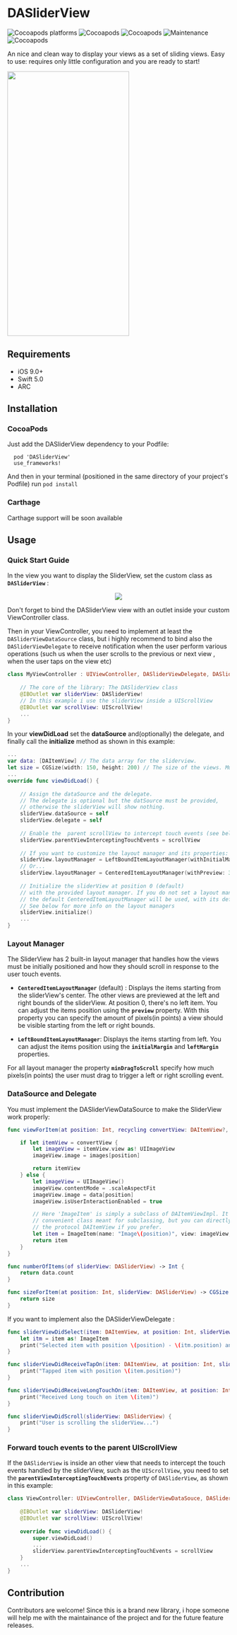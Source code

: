 # DASliderView

![Cocoapods platforms](https://img.shields.io/cocoapods/p/DASliderView.svg?color=%23fb0006)
![Cocoapods](https://img.shields.io/badge/language-swift%205.0-red.svg)
![Cocoapods](https://img.shields.io/cocoapods/v/DASliderView.svg?color=green)
![Maintenance](https://img.shields.io/maintenance/yes/2021.svg)
![Cocoapods](https://img.shields.io/cocoapods/l/DASliderView.svg)

An nice and clean way to display your views as a set of sliding views. 
Easy to use: requires only little configuration and you are ready to start!

<!-- <img src="https://github.com/cyclonesword/DASliderView/blob/master/screen1.png?raw=true" width="276" height="598"> -->
<img src="https://github.com/cyclonesword/DASliderView/blob/master/appVideo.gif?raw=true" width="276" height="598">

## Requirements

* iOS 9.0+
* Swift 5.0
* ARC

## Installation
### CocoaPods

Just add the DASliderView dependency to your Podfile:
```cocoapods
  pod 'DASliderView'
  use_frameworks!
```
And then in your terminal (positioned in the same directory of your project's Podfile) run ```pod install``` 

### Carthage
Carthage support will be soon available

## Usage
### Quick Start Guide

In the view you want to display the SliderView, set the custom class as  **```DASliderView```** :
<center><img src="https://github.com/cyclonesword/DASliderView/blob/master/Screenshot%202021-04-06%20at%2016.33.53.png?raw=true"></center>

Don't forget to bind the DASliderView view with an outlet inside your custom ViewController class.

Then in your ViewController, you need to implement at least the ```DASliderViewDataSource``` class, but i highly recommend to bind also the ```DASliderViewDelegate``` to receive notification when the user perform various operations (such us when the user scrolls to the previous or next view , when the user taps on the view etc)
```swift
class MyViewController : UIViewController, DASliderViewDelegate, DASliderViewDataSouce { 
    
    // The core of the library: The DASliderView class
    @IBOutlet var sliderView: DASliderView!
    // In this example i use the sliderView inside a UIScrollView
    @IBOutlet var scrollView: UIScrollView!
	...
}
```

In your **viewDidLoad** set the **dataSource** and(optionally) the delegate, and finally call the **initialize** method
as shown in this example:
```swift
...
var data: [DAItemView] // The data array for the sliderview.
let size = CGSize(width: 150, height: 200) // The size of the views. Must be the same for all views.
...
override func viewDidLoad() {
	
	// Assign the dataSource and the delegate. 
	// The delegate is optional but the datSource must be provided, 
	// otherwise the sliderView will show nothing.
	sliderView.dataSource = self
	sliderView.delegate = self
	
	// Enable the  parent scrollView to intercept touch events (see below for more info on this)
	sliderView.parentViewInterceptingTouchEvents = scrollView
	
	// If you want to customize the layout manager and its properties:
	sliderView.layoutManager = LeftBoundItemLayoutManager(withInitialMargin: 25.0)
	// Or...
	sliderView.layoutManager = CenteredItemLayoutManager(withPreview: 30)
	
	// Initialize the sliderView at position 0 (default) 
	// with the provided layout manager. If you do not set a layout manager, 
	// the default CenteredItemLayoutManager will be used, with its default values.
	// See below for more info on the layout managers
	sliderView.initialize()
	...
}
```

### Layout Manager
The SliderView has 2 built-in layout manager that handles how the views must be initially positioned and how they should scroll in response to the user touch events.

 -  **`CenteredItemLayoutManager`** (default) :  Displays the items starting from the sliderView's center.  The other views are previewed at the left and right bounds of the sliderView. At position 0, there's no left item. 
 You can adjust the items position using the **`preview`** property.  With this property you can specify the amount of pixels(in points) a view should be visible starting from the left or right bounds.
 
 - **`LeftBoundItemLayoutManager`**:  Displays the items starting from left. You can adjust the items position using the **`initialMargin`** and **`leftMargin`** properties.

For all layout manager the property **`minDragToScroll`** specify how much pixels(in points) the user must drag to trigger a left or right scrolling event.

### DataSource and Delegate
You must implement the DASliderViewDataSource to make the SliderView work properly:

```swift
func viewForItem(at position: Int, recycling convertView: DAItemView?, sliderView: DASliderView) -> DAItemView {

	if let itemView = convertView {
		let imageView = itemView.view as! UIImageView
		imageView.image = images[position]

		return itemView
	} else {
		let imageView = UIImageView()
		imageView.contentMode = .scaleAspectFit
		imageView.image = data[position]
		imageView.isUserInteractionEnabled = true

		// Here 'ImageItem' is simply a subclass of DAItemViewImpl. It is a
		// convenient class meant for subclassing, but you can directly implement
		// the protocol DAItemView if you prefer.
		let item = ImageItem(name: "Image\(position)", view: imageView, position: position)
		return item
	}
}

func numberOfItems(of sliderView: DASliderView) -> Int {
	return data.count
}

func sizeForItem(at position: Int, sliderView: DASliderView) -> CGSize {
	return size
}
```

If you want to implement also the DASliderViewDelegate :
```swift
func sliderViewDidSelect(item: DAItemView, at position: Int, sliderView: DASliderView) {
	let itm = item as! ImageItem
	print("Selected item with position \(position) - \(itm.position) and name \(itm.name)")
}

func sliderViewDidReceiveTapOn(item: DAItemView, at position: Int, sliderView: DASliderView) {
	print("Tapped item with position \(item.position)")
}

func sliderViewDidReceiveLongTouchOn(item: DAItemView, at position: Int, sliderView: DASliderView) {
	print("Received Long touch on item \(item)")
}

func sliderViewDidScroll(sliderView: DASliderView) {
	print("User is scrolling the sliderView...")
}

```
 
 ### Forward touch events to the parent UIScrollView
 If the `DASliderView`  is inside an other view that needs to intercept the touch events handled by the sliderView, such as the `UIScrollView`, you need to set the **`parentViewInterceptingTouchEvents`** property of `DASliderView`, as shown in this example:
 
```swift
class ViewController: UIViewController, DASliderViewDataSouce, DASliderViewDelegate {
	
	@IBOutlet var sliderView: DASliderView!
	@IBOutlet var scrollView: UIScrollView!
	
	override func viewDidLoad() {
		super.viewDidLoad()
		...
		sliderView.parentViewInterceptingTouchEvents = scrollView
	}
	...
}
 ```
 
 ## Contribution
 
Contributors are welcome! 
Since this is a brand new library, i hope someone will help me with the maintainance of the project and for the future feature releases.
